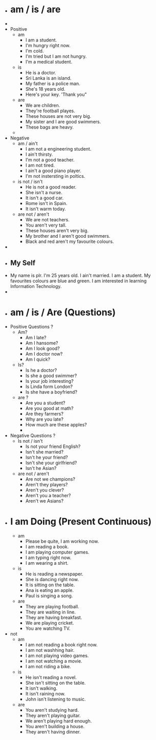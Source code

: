 - # am / is / are
-
- Positive
	- am
		- I am a student.
		- I'm hungry right now.
		- I'm cold.
		- I'm tried but I am not hungry.
		- I'm a medical student.
	- is
		- He is a doctor.
		- Sri Lanka is an island.
		- My father is a police man.
		- She's 18 years old.
		- Here's your key. 'Thank you"
	- are
		- We are children.
		- They're football playes.
		- These houses are not very big.
		- My sister and I are good swimmers.
		- These bags are heavy.
	-
- Negative
	- am / ain't
		- I am not a engineering student.
		- I ain't thirsty.
		- I'm not a good teacher.
		- I am not tired.
		- I ain't a good piano player.
		- I'm not instersting in poltics.
	- is not / isn't
		- He is not a good reader.
		- She isn't a nurse.
		- It isn't a good car.
		- Rome isn't in Spain.
		- It isn't warm today.
	- are not / aren't
		- We are not teachers.
		- You aren't very tall.
		- These houses aren't very big.
		- My brother and I aren't good swimmers.
		- Black and red aren't my favourite colours.
-
- ## My Self
- My name is plr. I'm 25 years old. I ain't married. I am a student. My favourites colours are blue and green. I am interested in learning Information Technology.
-
- # am / is / Are (Questions)
- Positive Questions ?
	- Am?
		- Am I late?
		- Am I hansome?
		- Am I look good?
		- Am I doctor now?
		- Am I quick?
	- Is?
		- Is he a doctor?
		- Is she a good swimmer?
		- Is your job interesting?
		- Is Linda form London?
		- Is she have a boyfriend?
	- are ?
		- Are you a student?
		- Are you good at math?
		- Are they farmers?
		- Why are you late?
		- How much are these apples?
		-
- Negative Questions ?
	- Is not / isn't
		- Is not your friend English?
		- Isn't she married?
		- Isn't he your friend?
		- Isn't she your girlfriend?
		- Isn't he Asian?
	- are not / aren't
		- Are not we champions?
		- Aren't they players?
		- Aren't you clever?
		- Aren't you a teacher?
		- Aren't we Asians?
- #  I am Doing (Present Continuous)
	- am
		- Please be quite, I am working now.
		- I am reading a book.
		- I am playing computer games.
		- I am typing right now.
		- I am wearing a shirt.
	- is
		- He is reading a newspaper.
		- She is dancing right now.
		- It is sitting on the table.
		- Ana is eating an apple.
		- Paul is singing a song.
	- are
		- They are playing football.
		- They are waiting in line.
		- They are having breakfast.
		- We are playing cricket.
		- You are watching TV.
- not
	- am
		- I am not reading a book right now.
		- I am not washhing hair.
		- I am not  playing video games.
		- I am not watching a movie.
		- I am not riding a bike.
	- is
		- He isn't reading a novel.
		- She isn't sitting on the table.
		- It isn't walking.
		- It isn't raining now.
		- John isn't listening to music.
	- are
		- You aren't studying hard.
		- They aren't playing guitar.
		- We aren't playing hard enough.
		- You aren't building a house.
		- They aren't having dinner.